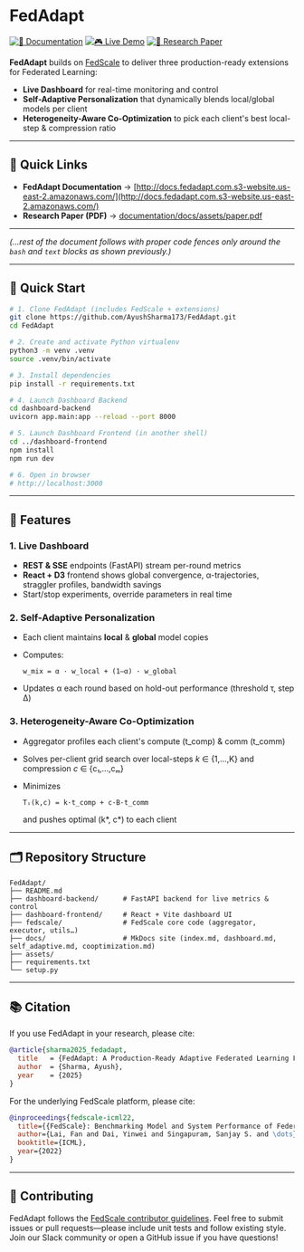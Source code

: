# FedAdapt

[![📖 Documentation](https://img.shields.io/badge/Documentation-FedAdapt-brightgreen?style=for-the-badge\&logo=read-the-docs)](http://docs.fedadapt.com.s3-website.us-east-2.amazonaws.com/)
[![🎮 Live Demo](https://img.shields.io/badge/Live%20Demo-Dashboard-blue?style=for-the-badge\&logo=aws)](https://main.d2wox4wfo4y7ac.amplifyapp.com/)
[![📄 Research Paper](https://img.shields.io/badge/Research%20Paper-PDF-orange?style=for-the-badge\&logo=arxiv)](documentation/docs/assets/paper.pdf)

**FedAdapt** builds on [FedScale](https://fedscale.readthedocs.io/en/latest/) to deliver three production-ready extensions for Federated Learning:

* **Live Dashboard** for real-time monitoring and control
* **Self-Adaptive Personalization** that dynamically blends local/global models per client
* **Heterogeneity-Aware Co-Optimization** to pick each client's best local-step & compression ratio

---

## 🔗 Quick Links

* **FedAdapt Documentation** → [http://docs.fedadapt.com.s3-website.us-east-2.amazonaws.com/](http://docs.fedadapt.com.s3-website.us-east-2.amazonaws.com/)
* **Research Paper (PDF)** → [documentation/docs/assets/paper.pdf](documentation/docs/assets/paper.pdf)

---

*(...rest of the document follows with proper code fences only around the `bash` and `text` blocks as shown previously.)*

---

## 🚀 Quick Start

```bash
# 1. Clone FedAdapt (includes FedScale + extensions)
git clone https://github.com/AyushSharma173/FedAdapt.git
cd FedAdapt

# 2. Create and activate Python virtualenv
python3 -m venv .venv
source .venv/bin/activate

# 3. Install dependencies
pip install -r requirements.txt

# 4. Launch Dashboard Backend
cd dashboard-backend
uvicorn app.main:app --reload --port 8000

# 5. Launch Dashboard Frontend (in another shell)
cd ../dashboard-frontend
npm install
npm run dev

# 6. Open in browser
# http://localhost:3000
````

---

## 📑 Features

### 1. Live Dashboard

* **REST & SSE** endpoints (FastAPI) stream per-round metrics
* **React + D3** frontend shows global convergence, α-trajectories, straggler profiles, bandwidth savings
* Start/stop experiments, override parameters in real time

### 2. Self-Adaptive Personalization

* Each client maintains **local** & **global** model copies

* Computes:

  ```text
  w_mix = α · w_local + (1–α) · w_global
  ```

* Updates α each round based on hold-out performance (threshold τ, step Δ)

### 3. Heterogeneity-Aware Co-Optimization

* Aggregator profiles each client's compute (t\_comp) & comm (t\_comm)
* Solves per-client grid search over local-steps *k* ∈ {1,…,K} and compression *c* ∈ {c₁,…,cₘ}
* Minimizes

  ```text
  Tᵢ(k,c) = k·t_comp + c·B·t_comm
  ```

  and pushes optimal (k\*, c\*) to each client

---

## 🗂 Repository Structure

```text
FedAdapt/
├── README.md
├── dashboard-backend/      # FastAPI backend for live metrics & control
├── dashboard-frontend/     # React + Vite dashboard UI
├── fedscale/               # FedScale core code (aggregator, executor, utils…)
├── docs/                   # MkDocs site (index.md, dashboard.md, self_adaptive.md, cooptimization.md)
├── assets/
├── requirements.txt
└── setup.py
```

---

## 📚 Citation

If you use FedAdapt in your research, please cite:

```bibtex
@article{sharma2025_fedadapt,
  title   = {FedAdapt: A Production-Ready Adaptive Federated Learning Framework},
  author  = {Sharma, Ayush},
  year    = {2025}
}
```

For the underlying FedScale platform, please cite:

```bibtex
@inproceedings{fedscale-icml22,
  title={{FedScale}: Benchmarking Model and System Performance of Federated Learning at Scale},
  author={Lai, Fan and Dai, Yinwei and Singapuram, Sanjay S. and \dots},
  booktitle={ICML},
  year={2022}
}
```

---

## 🤝 Contributing

FedAdapt follows the [FedScale contributor guidelines](https://github.com/SymbioticLab/FedScale).
Feel free to submit issues or pull requests—please include unit tests and follow existing style.
Join our Slack community or open a GitHub issue if you have questions!

```
```
